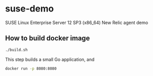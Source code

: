 # suse-demo
SUSE Linux Enterprise Server 12 SP3 (x86_64) New Relic agent demo

## How to build docker image
```sh
./build.sh
```

This step builds a small Go application, and 

```sh
docker run -p 8080:8080
```
